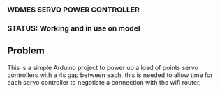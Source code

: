 ### WDMES SERVO POWER CONTROLLER

### STATUS: Working and in use on model

## Problem

This is a simple Arduino project to power up a load of points servo controllers with a 4s gap between each, this is needed to allow time for each servo controller to negotiate a connection with the wifi router.
